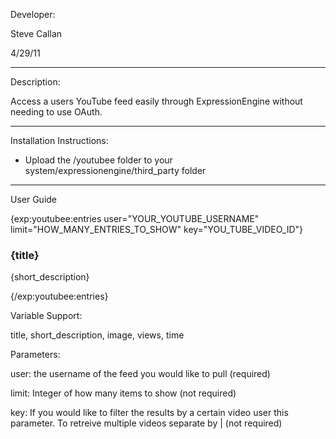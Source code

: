 Developer:

Steve Callan

4/29/11

-----------------------------------

Description:

Access a users YouTube feed easily through ExpressionEngine without needing to use OAuth.

-----------------------------------

Installation Instructions:

- Upload the /youtubee folder to your system/expressionengine/third_party folder

-----------------------------------

User Guide

{exp:youtubee:entries user="YOUR_YOUTUBE_USERNAME" limit="HOW_MANY_ENTRIES_TO_SHOW" key="YOU_TUBE_VIDEO_ID"}

<article>

<h3>{title}</h3>

{short_description}

</article>

{/exp:youtubee:entries}
		
Variable Support:

title, short_description, image, views, time 

Parameters:

user: the username of the feed you would like to pull (required)

limit: Integer of how many items to show (not required)

key: If you would like to filter the results by a certain video user this parameter.  To retreive multiple videos separate by | (not required)
